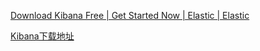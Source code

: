 [Download Kibana Free | Get Started Now | Elastic | Elastic](https://www.elastic.co/cn/downloads/kibana)

[Kibana下载地址](https://www.elastic.co/cn/downloads/kibana)